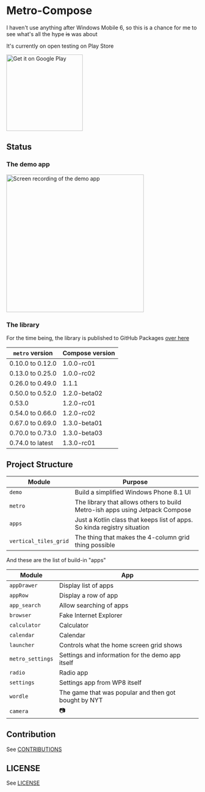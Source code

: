 # Metro-Compose

I haven't use anything after Windows Mobile 6, so this is a chance for me to see what's all the
hype ~~is~~ was about

It's currently on open testing on Play Store

<a href='https://play.google.com/store/apps/details?id=com.louis993546.metro.demo&pcampaignid=pcampaignidMKT-Other-global-all-co-prtnr-py-PartBadge-Mar2515-1'><img alt='Get it on Google Play' src='https://play.google.com/intl/en_us/badges/static/images/badges/en_badge_web_generic.png' width="200"/></a>

## Status

### The demo app

<img src="/metro-demo.gif" width="360" alt="Screen recording of the demo app"/>

### The library

For the time being, the library is published to GitHub Packages
[over here](https://github.com/louis993546/Metro-Compose/packages/896987)

| `metro` version  | Compose version |
|------------------|-----------------|
| 0.10.0 to 0.12.0 | 1.0.0-rc01      |
| 0.13.0 to 0.25.0 | 1.0.0-rc02      |
| 0.26.0 to 0.49.0 | 1.1.1           |
| 0.50.0 to 0.52.0 | 1.2.0-beta02    |
| 0.53.0           | 1.2.0-rc01      |
| 0.54.0 to 0.66.0 | 1.2.0-rc02      |
| 0.67.0 to 0.69.0 | 1.3.0-beta01    |
| 0.70.0 to 0.73.0 | 1.3.0-beta03    |
| 0.74.0 to latest | 1.3.0-rc01      |

## Project Structure

| Module                | Purpose                                                                      |
|-----------------------|------------------------------------------------------------------------------|
| `demo`                | Build a simplified Windows Phone 8.1 UI                                      |
| `metro`               | The library that allows others to build Metro-ish apps using Jetpack Compose |
| `apps`                | Just a Kotlin class that keeps list of apps. So kinda registry situation     |
| `vertical_tiles_grid` | The thing that makes the 4-column grid thing possible                        |

And these are the list of build-in "apps"

| Module           | App                                                  |
|------------------|------------------------------------------------------|
| `appDrawer`      | Display list of apps                                 |
| `appRow`         | Display a row of app                                 |
| `app_search`     | Allow searching of apps                              |
| `browser`        | Fake Internet Explorer                               |
| `calculator`     | Calculator                                           |
| `calendar`       | Calendar                                             |
| `launcher`       | Controls what the home screen grid shows             |
| `metro_settings` | Settings and information for the demo app itself     |
| `radio`          | Radio app                                            |
| `settings`       | Settings app from WP8 itself                         |
| `wordle`         | The game that was popular and then got bought by NYT |
| `camera`         | 📷                                                   |

## Contribution

See [CONTRIBUTIONS](CONTRIBUTIONS.md)

## LICENSE

See [LICENSE](LICENSE)
